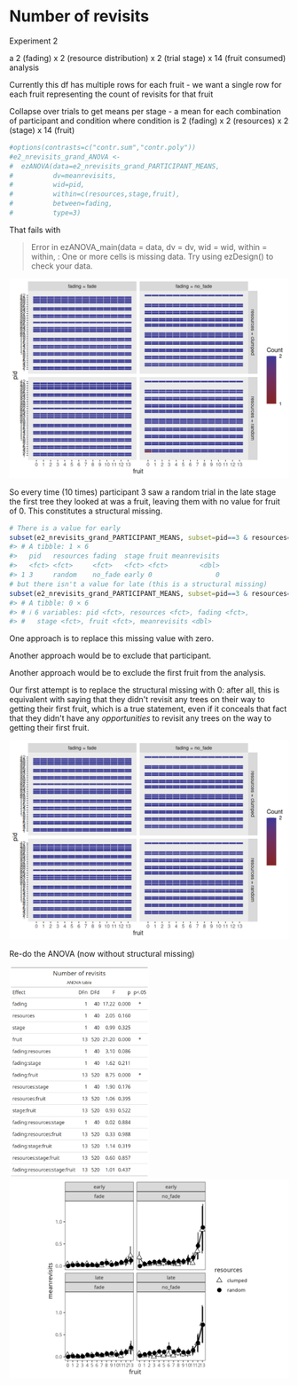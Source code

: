 # Number of revisits

Experiment 2




a 2 (fading) x 2 (resource distribution) x 2 (trial stage) x 14 (fruit consumed) analysis



Currently this df has multiple rows for each fruit - we want a single row for each fruit representing the count of revisits for that fruit



Collapse over trials to get means per stage - a mean for each combination of participant and condition where condition is 2 (fading) x 2 (resources) x 2 (stage) x 14 (fruit)




```r
#options(contrasts=c("contr.sum","contr.poly"))
#e2_nrevisits_grand_ANOVA <- 
#  ezANOVA(data=e2_nrevisits_grand_PARTICIPANT_MEANS,
#          dv=meanrevisits,
#          wid=pid,
#          within=c(resources,stage,fruit),
#          between=fading,
#          type=3)
```

That fails with

> Error in ezANOVA_main(data = data, dv = dv, wid = wid, within = within,  : 
  One or more cells is missing data. Try using ezDesign() to check your data.


<img src="e2_figures/e2ezDesign_bad_nrevisitsgrand_plot1-1.png" width="672" />

So every time (10 times) participant 3 saw a random trial in the late stage the first tree they looked at was a fruit, leaving them with no value for fruit of 0. This constitutes a structural missing.


```r
# There is a value for early
subset(e2_nrevisits_grand_PARTICIPANT_MEANS, subset=pid==3 & resources=="random" & fading=="no_fade" & stage=="early" & fruit==0)
#> # A tibble: 1 × 6
#>   pid   resources fading  stage fruit meanrevisits
#>   <fct> <fct>     <fct>   <fct> <fct>        <dbl>
#> 1 3     random    no_fade early 0                0
# but there isn't a value for late (this is a structural missing)
subset(e2_nrevisits_grand_PARTICIPANT_MEANS, subset=pid==3 & resources=="random" & fading=="no_fade" & stage=="late" & fruit==0)
#> # A tibble: 0 × 6
#> # ℹ 6 variables: pid <fct>, resources <fct>, fading <fct>,
#> #   stage <fct>, fruit <fct>, meanrevisits <dbl>
```

One approach is to replace this missing value with zero.

Another approach would be to exclude that participant.

Another approach would be to exclude the first fruit from the analysis.

Our first attempt is to replace the structural missing with 0: after all, this is equivalent with saying that they didn't revisit any trees on their way to getting their first fruit, which is a true statement, even if it conceals that fact that they didn't have any _opportunities_ to revisit any trees on the way to getting their first fruit.

<img src="e2_figures/e2ezDesign_bad_nrevisitsgrand_plot2-1.png" width="672" />

Re-do the ANOVA (now without structural missing)






<img src="e2_tables/e2_nrevisits_grand_ANOVA.png" width="50%" />

<img src="e2_plots/e2_nrevisits_grand_PLOT10.png" width="100%" />

